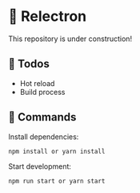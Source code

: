 # 🤖 Relectron
This repository is under construction!

## 🧱 Todos
* Hot reload
* Build process

## 🧶 Commands

Install dependencies:
````javascript
npm install or yarn install
````

Start development:
````javascript
npm run start or yarn start
````